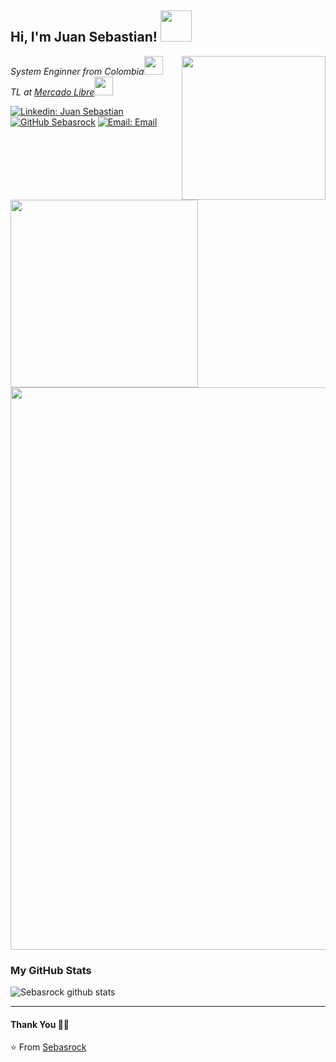 <h2>Hi, I'm Juan Sebastian!  <img src="https://media.giphy.com/media/VgCDAzcKvsR6OM0uWg/giphy.gif" width="50"></h2> 
<img align='right' src="https://user-images.githubusercontent.com/7756615/88471594-ca410680-ced0-11ea-82ad-30fbd1c4a504.png" width="230">
<p><em>System Enginner from Colombia</a><img src="https://media.giphy.com/media/fYSnHlufseco8Fh93Z/giphy.gif" width="30"></br>TL at <a href="https://jobs.mercadolibre.com/">Mercado Libre</a><img src="https://media.giphy.com/media/WUlplcMpOCEmTGBtBW/giphy.gif" width="30"> 
</em></p>

[![Linkedin: Juan Sebastian](https://img.shields.io/badge/-Juan_Sebastian-blue?style=flat-square&logo=Linkedin&logoColor=white&link=https://www.linkedin.com/in/juan-sebastian-sanchez-castillo-55865035/)](https://www.linkedin.com/in/juan-sebastian-sanchez-castillo-55865035/)
[![GitHub Sebasrock](https://img.shields.io/github/followers/sebasrock?label=follow&style=social)](https://github.com/sebasrock)
[![Email: Email](https://img.shields.io/badge/sebastiansanchez88@gmail.com-D14836?style=flat-square&logo=gmail&logoColor=white)](mailto:sebastiansanchez88@gmail.com)

   <img align='center' src="https://user-images.githubusercontent.com/7756615/88471705-d24d7600-ced1-11ea-84d1-a52af9afcf24.png" width="300">

<img src="https://user-images.githubusercontent.com/7756615/88471522-12abf480-ced0-11ea-8c54-15a2b7f83079.png" width="900">

### My GitHub Stats

![Sebasrock github stats](https://github-readme-stats.vercel.app/api?username=sebasrock&show_icons=true&title_color=fff&icon_color=79ff97&text_color=9f9f9f&bg_color=151515)


***********************************

#### Thank You 🙏🏼

⭐️ From [Sebasrock](https://github.com/sebasrock)
